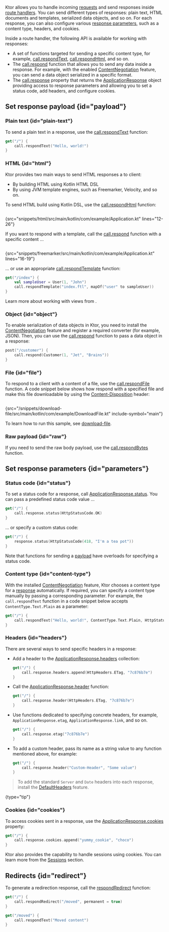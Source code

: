 [//]: # (title: Responses)

Ktor allows you to handle incoming [requests](requests.md) and send responses inside [route handlers](Routing_in_Ktor.md#define_route). You can send different types of responses: plain text, HTML documents and templates, serialized data objects, and so on. For each response, you can also configure various [response parameters](#parameters), such as a content type, headers, and cookies.

Inside a route handler, the following API is available for working with responses:
* A set of functions targeted for sending a specific content type, for example, [call.respondText](https://api.ktor.io/%ktor_version%/io.ktor.response/respond-text.html), [call.respondHtml](https://api.ktor.io/%ktor_version%/io.ktor.html/respond-html.html), and so on.
* The [call.respond](https://api.ktor.io/%ktor_version%/io.ktor.response/respond.html) function that allows you to send any data inside a response. For example, with the enabled [ContentNegotiation](serialization.md) feature, you can send a data object serialized in a specific format.
* The [call.response](https://api.ktor.io/%ktor_version%/io.ktor.application/-application-call/response.html) property that returns the [ApplicationResponse](https://api.ktor.io/%ktor_version%/io.ktor.response/-application-response/index.html) object providing access to response parameters and allowing you to set a status code, add headers, and configure cookies.


## Set response payload {id="payload"}
### Plain text {id="plain-text"}
To send a plain text in a response, use the [call.respondText](https://api.ktor.io/%ktor_version%/io.ktor.response/respond-text.html) function:
```kotlin
get("/") {
    call.respondText("Hello, world!")
}
```

### HTML {id="html"}
Ktor provides two main ways to send HTML responses a to client:
* By building HTML using Kotlin HTML DSL
* By using JVM template engines, such as Freemarker, Velocity, and so on.

To send HTML build using Kotlin DSL, use the [call.respondHtml](https://api.ktor.io/%ktor_version%/io.ktor.html/respond-html.html) function:
```kotlin
```
{src="snippets/html/src/main/kotlin/com/example/Application.kt" lines="12-26"}

If you want to respond with a template, call the [call.respond](https://api.ktor.io/%ktor_version%/io.ktor.response/respond.html) function with a specific content ...
```kotlin
```
{src="snippets/freemarker/src/main/kotlin/com/example/Application.kt" lines="16-19"}

... or use an appropriate [call.respondTemplate](https://api.ktor.io/%ktor_version%/io.ktor.freemarker/respond-template.html) function: 
```kotlin
get("/index") {
    val sampleUser = User(1, "John")
    call.respondTemplate("index.ftl", mapOf("user" to sampleUser))
}
```
Learn more about working with views from [](Working_with_views.md).


### Object {id="object"}
To enable serialization of data objects in Ktor, you need to install the [ContentNegotiation](serialization.md) feature and register a required converter (for example, JSON). Then, you can use the [call.respond](https://api.ktor.io/%ktor_version%/io.ktor.response/respond.html) function to pass a data object in a response:

```kotlin
post("/customer") {
    call.respond(Customer(1, "Jet", "Brains"))
}
```


### File {id="file"}
To respond to a client with a content of a file, use the [call.respondFile](https://api.ktor.io/%ktor_version%/io.ktor.response/respond-file.html) function. A code snippet below shows how respond with a specified file and make this file downloadable by using the [Content-Disposition](#headers) header:
```kotlin
```
{src="/snippets/download-file/src/main/kotlin/com/example/DownloadFile.kt" include-symbol="main"}

To learn how to run this sample, see [download-file](https://github.com/ktorio/ktor-documentation/tree/master/codeSnippets/snippets/download-file).


### Raw payload {id="raw"}
If you need to send the raw body payload, use the [call.respondBytes](https://api.ktor.io/%ktor_version%/io.ktor.response/respond-bytes.html) function.


## Set response parameters {id="parameters"}
### Status code {id="status"}
To set a status code for a response, call [ApplicationResponse.status](https://api.ktor.io/%ktor_version%/io.ktor.response/-application-response/status.html). You can pass a predefined status code value ...
```kotlin
get("/") {
    call.response.status(HttpStatusCode.OK)
}
```
... or specify a custom status code:
```kotlin
get("/") {
    response.status(HttpStatusCode(418, "I'm a tea pot"))
}
```

Note that functions for sending a [payload](#payload) have overloads for specifying a status code.

### Content type {id="content-type"}
With the installed [ContentNegotiation](serialization.md) feature, Ktor chooses a content type for a [response](#payload) automatically. If required, you can specify a content type manually by passing a corresponding parameter. For example, the `call.respondText` function in a code snippet below accepts `ContentType.Text.Plain` as a parameter:
```kotlin
get("/") {
    call.respondText("Hello, world!", ContentType.Text.Plain, HttpStatusCode.OK)
}
```

### Headers {id="headers"}
There are several ways to send specific headers in a response:
* Add a header to the [ApplicationResponse.headers](https://api.ktor.io/%ktor_version%/io.ktor.response/-application-response/headers.html) collection:
   ```kotlin
   get("/") {
       call.response.headers.append(HttpHeaders.ETag, "7c876b7e")
   }
   ```
  
* Call the [ApplicationResponse.header](https://api.ktor.io/%ktor_version%/io.ktor.response/header.html) function:
   ```kotlin
   get("/") {
       call.response.header(HttpHeaders.ETag, "7c876b7e")
   }
   ```
  
* Use functions dedicated to specifying concrete headers, for example, `ApplicationResponse.etag`, `ApplicationResponse.link`, and so on.
   ```kotlin
   get("/") {
       call.response.etag("7c876b7e")
   }
   ```
  
* To add a custom header, pass its name as a string value to any function mentioned above, for example:
   ```kotlin
   get("/") {
       call.response.header("Custom-Header", "Some value")
   }
   ```

> To add the standard `Server` and `Date` headers into each response, install the [DefaultHeaders](default_headers.md) feature.
>
{type="tip"}

### Cookies {id="cookies"}
To access cookies sent in a response, use the [ApplicationResponse.cookies](https://api.ktor.io/%ktor_version%/io.ktor.response/-application-response/cookies.html) property:
```kotlin
get("/") {
    call.response.cookies.append("yummy_cookie", "choco")
}
```
Ktor also provides the capability to handle sessions using cookies. You can learn more from the [Sessions](sessions.md) section.


## Redirects {id="redirect"}
To generate a redirection response, call the [respondRedirect](https://api.ktor.io/%ktor_version%/io.ktor.response/respond-redirect.html) function:
```kotlin
get("/") {
    call.respondRedirect("/moved", permanent = true)
}

get("/moved") {
    call.respondText("Moved content")
}
```
